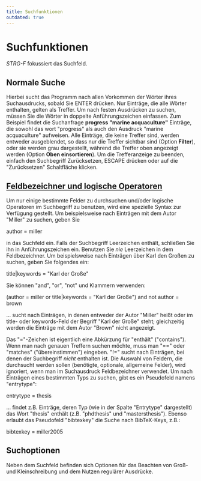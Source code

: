 ```yaml
---
title: Suchfunktionen
outdated: true
---
```


# Suchfunktionen

*STRG-F* fokussiert das Suchfeld.

## Normale Suche

Hierbei sucht das Programm nach allen Vorkommen der Wörter ihres Suchausdrucks, sobald Sie ENTER drücken. Nur Einträge, die alle Wörter enthalten, gelten als Treffer. Um nach festen Ausdrücken zu suchen, müssen Sie die Wörter in doppelte Anführungszeichen einfassen. Zum Beispiel findet die Suchanfrage **progress "marine acquaculture"** Einträge, die sowohl das wort "progress" als auch den Ausdruck "marine acquaculture" aufweisen. Alle Einträge, die keine Treffer sind, werden entweder ausgeblendet, so dass nur die Treffer sichtbar sind (Option **Filter**), oder sie werden grau dargestellt, während die Treffer oben angezeigt werden (Option **Oben einsortieren**). Um die Trefferanzeige zu beenden, einfach den Suchbegriff Zurücksetzen, ESCAPE drücken oder auf die "Zurücksetzen" Schaltfläche klicken.

## <a href="" id="advanced">Feldbezeichner und logische Operatoren</a>

Um nur einige bestimmte Felder zu durchsuchen und/oder logische Operatoren im Suchbegriff zu benutzen, wird eine spezielle Syntax zur Verfügung gestellt. Um beispielsweise nach Einträgen mit dem Autor "Miller" zu suchen, geben Sie

author = miller

in das Suchfeld ein. Falls der Suchbegriff Leerzeichen enthält, schließen Sie ihn in Anführungszeichen ein. Benutzen Sie *nie* Leerzeichen in dem Feldbezeichner. Um beispielsweise nach Einträgen über Karl den Großen zu suchen, geben Sie folgendes ein:

title|keywords = "Karl der Große"

Sie können "and", "or", "not" und Klammern verwenden:

(author = miller or title|keywords = "Karl der Große") and not author = brown

... sucht nach Einträgen, in denen entweder der Autor "Miller" heißt oder im title- oder keywords-Feld der Begriff "Karl der Große" steht; gleichzeitig werden die Einträge mit dem Autor "Brown" nicht angezeigt.

Das "="-Zeichen ist eigentlich eine Abkürzung für "enthält" ("contains"). Wenn man nach genauen Treffern suchen möchte, muss man "==" oder "matches" ("übereinstimmen") eingeben. "!=" sucht nach Einträgen, bei denen der Suchbegriff *nicht* enthalten ist. Die Auswahl von Feldern, die durchsucht werden sollen (benötigte, optionale, allgemeine Felder), wird ignoriert, wenn man im Suchausdruck Feldbezeichner verwendet. Um nach Einträgen eines bestimmten Typs zu suchen, gibt es ein Pseudofeld namens "entrytype":

entrytype = thesis

… findet z.B. Einträge, deren Typ (wie in der Spalte "Entrytype" dargestellt) das Wort "thesis" enthält (z.B. "phdthesis" und "mastersthesis"). Ebenso erlaubt das Pseudofeld "bibtexkey" die Suche nach BibTeX-Keys, z.B.:

bibtexkey = miller2005

## Suchoptionen

Neben dem Suchfeld befinden sich Optionen für das Beachten von Groß- und Kleinschreibung und dem Nutzen regulärer Ausdrücke.
